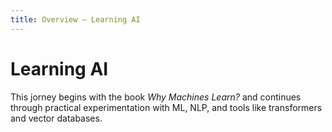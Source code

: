 ```yaml
---
title: Overview – Learning AI
---
```


# Learning AI

This jorney begins with the book _Why Machines Learn?_ and continues through practical experimentation with ML, NLP, and tools like transformers and vector databases.
